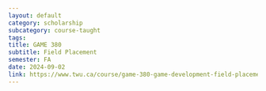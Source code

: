 ```yaml
---
layout: default
category: scholarship
subcategory: course-taught
tags:
title: GAME 380
subtitle: Field Placement
semester: FA
date: 2024-09-02
link: https://www.twu.ca/course/game-380-game-development-field-placement-2024-2025
---
```

